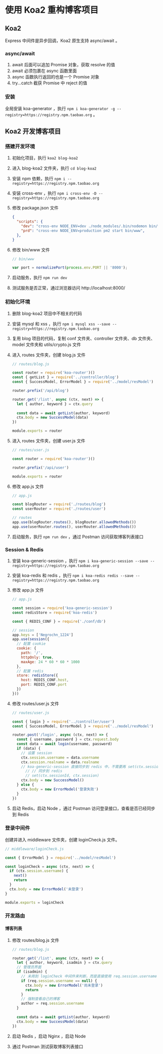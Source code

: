 # 使用 Koa2 重构博客项目

## Koa2

Express 中间件是异步回调，Koa2 原生支持 async/await 。



### async/await

1. await 后面可以追加 Promise 对象，获取 resolve 的值
2. await 必须包裹在 async 函数里面
3. async 函数执行返回的也是一个 Promise 对象
4. try...catch 截获 Promise 中 reject 的值



### 安装

全局安装 koa-generator ，执行 `npm i koa-generator -g --registry=https://registry.npm.taobao.org` 。



## Koa2 开发博客项目

### 搭建开发环境

1. 初始化项目，执行 `koa2 blog-koa2`

2. 进入 blog-koa2 文件夹，执行 `cd blog-koa2`

3. 安装 npm 依赖，执行 `npm i --registry=https://registry.npm.taobao.org`

4. 安装 cross-env ，执行 `npm i cross-env -D --registry=https://registry.npm.taobao.org`

5. 修改 package.json 文件

   ```json
   {
     "scripts": {
       "dev": "cross-env NODE_ENV=dev ./node_modules/.bin/nodemon bin/www",
       "prd": "cross-env NODE_ENV=production pm2 start bin/www",
     },
   }
   ```

6. 修改 bin/www 文件

   ```js
   // bin/www
   
   var port = normalizePort(process.env.PORT || '8000');
   ```

7. 启动服务，执行 `npm run dev`

8. 测试服务是否正常，通过浏览器访问 http://localhost:8000/



### 初始化环境

1. 删除 blog-koa2 项目中不相关的代码

2. 安装 mysql 和 xss ，执行 `npm i mysql xss --save --registry=https://registry.npm.taobao.org`

3. 复用 blog 项目的代码，复制 conf 文件夹、controller 文件夹、db 文件夹、model 文件夹和 utils/crypto.js 文件

4. 进入 routes 文件夹，创建 blog.js 文件

   ```js
   // routes/blog.js
   
   const router = require('koa-router')()
   const { getList } = require('../controller/blog')
   const { SuccessModel, ErrorModel } = require('../model/resModel')
   
   router.prefix('/api/blog')
   
   router.get('/list', async (ctx, next) => {
     let { author, keyword } = ctx.query
     
     const data = await getList(author, keyword)
     ctx.body = new SuccessModel(data)
   })
   
   module.exports = router
   ```

5. 进入 routes 文件夹，创建 user.js 文件

   ```js
   // routes/user.js
   
   const router = require('koa-router')()
   
   router.prefix('/api/user')
   
   module.exports = router
   ```

6. 修改 app.js 文件

   ```js
   // app.js
   
   const blogRouter = require('./routes/blog')
   const userRouter = require('./routes/user')
   
   // routes
   app.use(blogRouter.routes(), blogRouter.allowedMethods())
   app.use(userRouter.routes(), userRouter.allowedMethods())
   ```

7. 启动服务，执行 `npm run dev` ，通过 Postman 访问获取博客列表接口



### Session & Redis

1. 安装 koa-generic-session ，执行 `npm i koa-generic-session --save --registry=https://registry.npm.taobao.org`

2. 安装 koa-redis 和 redis ，执行 `npm i koa-redis redis --save --registry=https://registry.npm.taobao.org`

3. 修改 app.js 文件

   ```js
   // app.js
   
   const session = require('koa-generic-session')
   const redisStore = require('koa-redis')
   
   const { REDIS_CONF } = require('./conf/db')
   
   // session
   app.keys = ['Negrochn_1224']
   app.use(session({
     // 配置 cookie
     cookie: {
       path: '/',
       httpOnly: true,
       maxAge: 24 * 60 * 60 * 1000
     },
     // 配置 redis
     store: redisStore({
       host: REDIS_CONF.host,
       port: REDIS_CONF.port 
     })
   }))
   
   ```

4. 修改 routes/user.js 文件

   ```js
   // routes/user.js
   
   const { login } = require('../controller/user')
   const { SuccessModel, ErrorModel } = require('../model/resModel')
   
   router.post('/login', async (ctx, next) => {
     const { username, password } = ctx.request.body
     const data = await login(username, password)
     if (data) {
       // 设置 session
       ctx.session.username = data.username
       ctx.session.realname = data.realname
       // koa-generic-session 直接同步到 redis 中，不需要再 set(ctx.sessionId, ctx.session)
         // // 同步到 redis
         // set(ctx.sessionId, ctx.session)
       ctx.body = new SuccessModel()
     } else {
       ctx.body = new ErrorModel('登录失败')
     }
   })
   ```

5. 启动 Redis，启动 Node ，通过 Postman 访问登录接口，查看是否已经同步到 Redis



### 登录中间件

创建并进入 middleware 文件夹，创建 loginCheck.js 文件。

```js
// middleware/loginCheck.js

const { ErrorModel } = require('../model/resModel')

const loginCheck = async (ctx, next) => {
  if (ctx.session.username) {
    next()
    return
  }
  ctx.body = new ErrorModel('未登录')
}

module.exports = loginCheck
```



### 开发路由

#### 博客列表

1. 修改 routes/blog.js 文件

   ```js
   // routes/blog.js
   
   router.get('/list', async (ctx, next) => {
     let { author, keyword, isadmin } = ctx.query
     // 管理员界面
     if (isadmin) {
       // 未用到 loginCheck 中间件来判断，而是直接使用 req.session.username 来判断
       if (req.session.username == null) {
         ctx.body = new ErrorModel('尚未登录')
         return
       }
       // 强制查看自己的博客
       author = req.session.username
     }
     
     const data = await getList(author, keyword)
     ctx.body = new SuccessModel(data)
   })
   ```

2. 启动 Redis ，启动 Nginx ，启动 Node

3. 通过 Postman 测试获取博客列表接口

